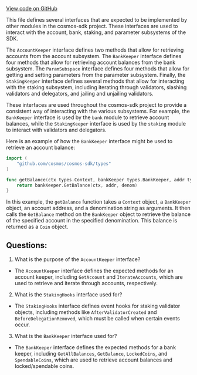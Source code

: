 [View code on GitHub](https://github.com/cosmos/cosmos-sdk/blob/main/x/slashing/types/expected_keepers.go)

This file defines several interfaces that are expected to be implemented by other modules in the cosmos-sdk project. These interfaces are used to interact with the account, bank, staking, and parameter subsystems of the SDK.

The `AccountKeeper` interface defines two methods that allow for retrieving accounts from the account subsystem. The `BankKeeper` interface defines four methods that allow for retrieving account balances from the bank subsystem. The `ParamSubspace` interface defines four methods that allow for getting and setting parameters from the parameter subsystem. Finally, the `StakingKeeper` interface defines several methods that allow for interacting with the staking subsystem, including iterating through validators, slashing validators and delegators, and jailing and unjailing validators.

These interfaces are used throughout the cosmos-sdk project to provide a consistent way of interacting with the various subsystems. For example, the `BankKeeper` interface is used by the `bank` module to retrieve account balances, while the `StakingKeeper` interface is used by the `staking` module to interact with validators and delegators.

Here is an example of how the `BankKeeper` interface might be used to retrieve an account balance:

```go
import (
    "github.com/cosmos/cosmos-sdk/types"
)

func getBalance(ctx types.Context, bankKeeper types.BankKeeper, addr types.AccAddress, denom string) types.Coin {
    return bankKeeper.GetBalance(ctx, addr, denom)
}
```

In this example, the `getBalance` function takes a `Context` object, a `BankKeeper` object, an account address, and a denomination string as arguments. It then calls the `GetBalance` method on the `BankKeeper` object to retrieve the balance of the specified account in the specified denomination. This balance is returned as a `Coin` object.
## Questions: 
 1. What is the purpose of the `AccountKeeper` interface?
- The `AccountKeeper` interface defines the expected methods for an account keeper, including `GetAccount` and `IterateAccounts`, which are used to retrieve and iterate through accounts, respectively.

2. What is the `StakingHooks` interface used for?
- The `StakingHooks` interface defines event hooks for staking validator objects, including methods like `AfterValidatorCreated` and `BeforeDelegationRemoved`, which must be called when certain events occur.

3. What is the `BankKeeper` interface used for?
- The `BankKeeper` interface defines the expected methods for a bank keeper, including `GetAllBalances`, `GetBalance`, `LockedCoins`, and `SpendableCoins`, which are used to retrieve account balances and locked/spendable coins.